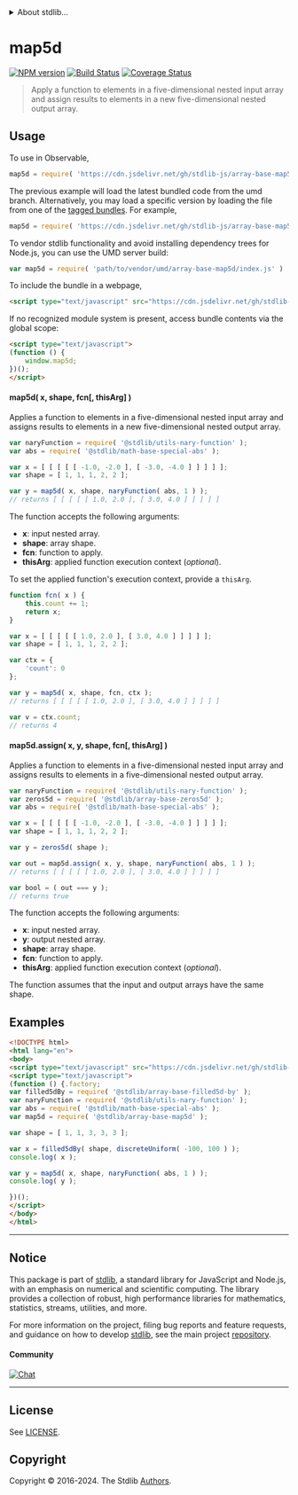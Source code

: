 <!--

@license Apache-2.0

Copyright (c) 2023 The Stdlib Authors.

Licensed under the Apache License, Version 2.0 (the "License");
you may not use this file except in compliance with the License.
You may obtain a copy of the License at

   http://www.apache.org/licenses/LICENSE-2.0

Unless required by applicable law or agreed to in writing, software
distributed under the License is distributed on an "AS IS" BASIS,
WITHOUT WARRANTIES OR CONDITIONS OF ANY KIND, either express or implied.
See the License for the specific language governing permissions and
limitations under the License.

-->


<details>
  <summary>
    About stdlib...
  </summary>
  <p>We believe in a future in which the web is a preferred environment for numerical computation. To help realize this future, we've built stdlib. stdlib is a standard library, with an emphasis on numerical and scientific computation, written in JavaScript (and C) for execution in browsers and in Node.js.</p>
  <p>The library is fully decomposable, being architected in such a way that you can swap out and mix and match APIs and functionality to cater to your exact preferences and use cases.</p>
  <p>When you use stdlib, you can be absolutely certain that you are using the most thorough, rigorous, well-written, studied, documented, tested, measured, and high-quality code out there.</p>
  <p>To join us in bringing numerical computing to the web, get started by checking us out on <a href="https://github.com/stdlib-js/stdlib">GitHub</a>, and please consider <a href="https://opencollective.com/stdlib">financially supporting stdlib</a>. We greatly appreciate your continued support!</p>
</details>

# map5d

[![NPM version][npm-image]][npm-url] [![Build Status][test-image]][test-url] [![Coverage Status][coverage-image]][coverage-url] <!-- [![dependencies][dependencies-image]][dependencies-url] -->

> Apply a function to elements in a five-dimensional nested input array and assign results to elements in a new five-dimensional nested output array.

<section class="intro">

</section>

<!-- /.intro -->



<section class="usage">

## Usage

To use in Observable,

```javascript
map5d = require( 'https://cdn.jsdelivr.net/gh/stdlib-js/array-base-map5d@umd/browser.js' )
```
The previous example will load the latest bundled code from the umd branch. Alternatively, you may load a specific version by loading the file from one of the [tagged bundles](https://github.com/stdlib-js/array-base-map5d/tags). For example,

```javascript
map5d = require( 'https://cdn.jsdelivr.net/gh/stdlib-js/array-base-map5d@v0.2.1-umd/browser.js' )
```

To vendor stdlib functionality and avoid installing dependency trees for Node.js, you can use the UMD server build:

```javascript
var map5d = require( 'path/to/vendor/umd/array-base-map5d/index.js' )
```

To include the bundle in a webpage,

```html
<script type="text/javascript" src="https://cdn.jsdelivr.net/gh/stdlib-js/array-base-map5d@umd/browser.js"></script>
```

If no recognized module system is present, access bundle contents via the global scope:

```html
<script type="text/javascript">
(function () {
    window.map5d;
})();
</script>
```

#### map5d( x, shape, fcn\[, thisArg] )

Applies a function to elements in a five-dimensional nested input array and assigns results to elements in a new five-dimensional nested output array.

```javascript
var naryFunction = require( '@stdlib/utils-nary-function' );
var abs = require( '@stdlib/math-base-special-abs' );

var x = [ [ [ [ [ -1.0, -2.0 ], [ -3.0, -4.0 ] ] ] ] ];
var shape = [ 1, 1, 1, 2, 2 ];

var y = map5d( x, shape, naryFunction( abs, 1 ) );
// returns [ [ [ [ [ 1.0, 2.0 ], [ 3.0, 4.0 ] ] ] ] ]
```

The function accepts the following arguments:

-   **x**: input nested array.
-   **shape**: array shape.
-   **fcn**: function to apply.
-   **thisArg**: applied function execution context (_optional_).

To set the applied function's execution context, provide a `thisArg`.

<!-- eslint-disable no-invalid-this -->

```javascript
function fcn( x ) {
    this.count += 1;
    return x;
}

var x = [ [ [ [ [ 1.0, 2.0 ], [ 3.0, 4.0 ] ] ] ] ];
var shape = [ 1, 1, 1, 2, 2 ];

var ctx = {
    'count': 0
};

var y = map5d( x, shape, fcn, ctx );
// returns [ [ [ [ [ 1.0, 2.0 ], [ 3.0, 4.0 ] ] ] ] ]

var v = ctx.count;
// returns 4
```

#### map5d.assign( x, y, shape, fcn\[, thisArg] )

Applies a function to elements in a five-dimensional nested input array and assigns results to elements in a five-dimensional nested output array.

```javascript
var naryFunction = require( '@stdlib/utils-nary-function' );
var zeros5d = require( '@stdlib/array-base-zeros5d' );
var abs = require( '@stdlib/math-base-special-abs' );

var x = [ [ [ [ [ -1.0, -2.0 ], [ -3.0, -4.0 ] ] ] ] ];
var shape = [ 1, 1, 1, 2, 2 ];

var y = zeros5d( shape );

var out = map5d.assign( x, y, shape, naryFunction( abs, 1 ) );
// returns [ [ [ [ [ 1.0, 2.0 ], [ 3.0, 4.0 ] ] ] ] ]

var bool = ( out === y );
// returns true
```

The function accepts the following arguments:

-   **x**: input nested array.
-   **y**: output nested array.
-   **shape**: array shape.
-   **fcn**: function to apply.
-   **thisArg**: applied function execution context (_optional_).

The function assumes that the input and output arrays have the same shape.

</section>

<!-- /.usage -->

<section class="notes">

</section>

<!-- /.notes -->

<section class="examples">

## Examples

<!-- eslint no-undef: "error" -->

```html
<!DOCTYPE html>
<html lang="en">
<body>
<script type="text/javascript" src="https://cdn.jsdelivr.net/gh/stdlib-js/random-base-discrete-uniform@umd/browser.js"></script>
<script type="text/javascript">
(function () {.factory;
var filled5dBy = require( '@stdlib/array-base-filled5d-by' );
var naryFunction = require( '@stdlib/utils-nary-function' );
var abs = require( '@stdlib/math-base-special-abs' );
var map5d = require( '@stdlib/array-base-map5d' );

var shape = [ 1, 1, 3, 3, 3 ];

var x = filled5dBy( shape, discreteUniform( -100, 100 ) );
console.log( x );

var y = map5d( x, shape, naryFunction( abs, 1 ) );
console.log( y );

})();
</script>
</body>
</html>
```

</section>

<!-- /.examples -->

<!-- Section for related `stdlib` packages. Do not manually edit this section, as it is automatically populated. -->

<section class="related">

</section>

<!-- /.related -->

<!-- Section for all links. Make sure to keep an empty line after the `section` element and another before the `/section` close. -->


<section class="main-repo" >

* * *

## Notice

This package is part of [stdlib][stdlib], a standard library for JavaScript and Node.js, with an emphasis on numerical and scientific computing. The library provides a collection of robust, high performance libraries for mathematics, statistics, streams, utilities, and more.

For more information on the project, filing bug reports and feature requests, and guidance on how to develop [stdlib][stdlib], see the main project [repository][stdlib].

#### Community

[![Chat][chat-image]][chat-url]

---

## License

See [LICENSE][stdlib-license].


## Copyright

Copyright &copy; 2016-2024. The Stdlib [Authors][stdlib-authors].

</section>

<!-- /.stdlib -->

<!-- Section for all links. Make sure to keep an empty line after the `section` element and another before the `/section` close. -->

<section class="links">

[npm-image]: http://img.shields.io/npm/v/@stdlib/array-base-map5d.svg
[npm-url]: https://npmjs.org/package/@stdlib/array-base-map5d

[test-image]: https://github.com/stdlib-js/array-base-map5d/actions/workflows/test.yml/badge.svg?branch=v0.2.1
[test-url]: https://github.com/stdlib-js/array-base-map5d/actions/workflows/test.yml?query=branch:v0.2.1

[coverage-image]: https://img.shields.io/codecov/c/github/stdlib-js/array-base-map5d/main.svg
[coverage-url]: https://codecov.io/github/stdlib-js/array-base-map5d?branch=main

<!--

[dependencies-image]: https://img.shields.io/david/stdlib-js/array-base-map5d.svg
[dependencies-url]: https://david-dm.org/stdlib-js/array-base-map5d/main

-->

[chat-image]: https://img.shields.io/gitter/room/stdlib-js/stdlib.svg
[chat-url]: https://app.gitter.im/#/room/#stdlib-js_stdlib:gitter.im

[stdlib]: https://github.com/stdlib-js/stdlib

[stdlib-authors]: https://github.com/stdlib-js/stdlib/graphs/contributors

[umd]: https://github.com/umdjs/umd
[es-module]: https://developer.mozilla.org/en-US/docs/Web/JavaScript/Guide/Modules

[deno-url]: https://github.com/stdlib-js/array-base-map5d/tree/deno
[deno-readme]: https://github.com/stdlib-js/array-base-map5d/blob/deno/README.md
[umd-url]: https://github.com/stdlib-js/array-base-map5d/tree/umd
[umd-readme]: https://github.com/stdlib-js/array-base-map5d/blob/umd/README.md
[esm-url]: https://github.com/stdlib-js/array-base-map5d/tree/esm
[esm-readme]: https://github.com/stdlib-js/array-base-map5d/blob/esm/README.md
[branches-url]: https://github.com/stdlib-js/array-base-map5d/blob/main/branches.md

[stdlib-license]: https://raw.githubusercontent.com/stdlib-js/array-base-map5d/main/LICENSE

</section>

<!-- /.links -->
